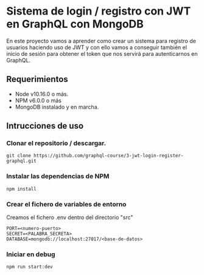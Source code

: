 # Sistema de login / registro con JWT en GraphQL con MongoDB

En este proyecto vamos a aprender como crear un sistema para registro de usuarios haciendo uso de JWT y con ello vamos a conseguir también el inicio de sesión para obtener el token que nos servirá para autenticarnos en GraphQL.

## Requerimientos

* Node v10.16.0 o más.
* NPM v6.0.0 o más
* MongoDB instalado y en marcha.

## Intrucciones de uso

### Clonar el repositorio / descargar.
```git clone https://github.com/graphql-course/3-jwt-login-register-graphql.git```

### Instalar las dependencias de NPM
```npm install```

### Crear el fichero de variables de entorno
Creamos el fichero .env dentro del directorio "src"
```
PORT=<numero-puerto>
SECRET=<PALABRA_SECRETA>
DATABASE=mongodb://localhost:27017/<base-de-datos>
```

### Iniciar en debug
```npm run start:dev```